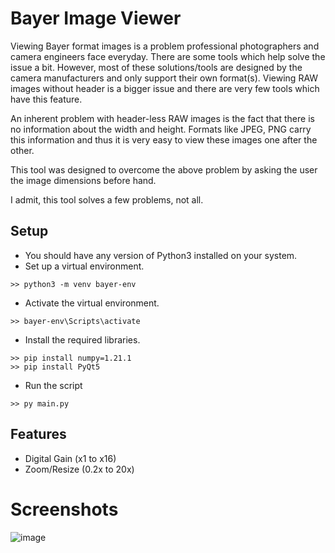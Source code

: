 # Bayer Image Viewer

Viewing Bayer format images is a problem professional photographers and camera engineers face everyday. There are some tools which help solve the issue a bit. However, most of these solutions/tools are designed by the camera manufacturers and only support their own format(s). Viewing RAW images without header is a bigger issue and there are very few tools which have this feature. 

An inherent problem with header-less RAW images is the fact that there is no information about the width and height. Formats like JPEG, PNG carry this information and thus it is very easy to view these images one after the other. 

This tool was designed to overcome the above problem by asking the user the image dimensions before hand. 

I admit, this tool solves a few problems, not all.

## Setup

- You should have any version of Python3 installed on your system.
- Set up a virtual environment.
```
>> python3 -m venv bayer-env
```
- Activate the virtual environment.
```
>> bayer-env\Scripts\activate
```
- Install the required libraries.
```
>> pip install numpy=1.21.1
>> pip install PyQt5
```
- Run the script
```
>> py main.py
```

## Features

- Digital Gain (x1 to x16)
- Zoom/Resize (0.2x to 20x)

# Screenshots

![image](https://user-images.githubusercontent.com/26250290/144701942-4a17fac7-f067-47ff-8e0c-e4b1bbec1bd0.png)

